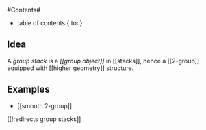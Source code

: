 
#Contents#
* table of contents
{:toc}

## Idea

A _group stack_ is a _[[group object]]_ in [[stacks]], hence a [[2-group]] equipped with [[higher geometry]] structure. 


## Examples

* [[smooth 2-group]]

[[!redirects group stacks]]